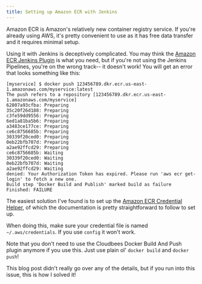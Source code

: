 ```yaml
---
title: Setting up Amazon ECR with Jenkins
---
```


Amazon ECR is Amazon's relatively new container registry service. If you're already using AWS, it's pretty convenient to use as it has free data transfer and it requires minimal setup.

Using it with Jenkins is deceptively complicated. You may think the [Amazon ECR Jenkins Plugin][amazon-ecr-plugin] is what you need, but if you're not using the Jenkins Pipelines, you're on the wrong track-- it doesn't work! You will get an error that looks something like this:

```
[myservice] $ docker push 123456789.dkr.ecr.us-east-1.amazonaws.com/myservice:latest
The push refers to a repository [123456789.dkr.ecr.us-east-1.amazonaws.com/myservice]
62807a93cfba: Preparing
35c20f26d188: Preparing
c3fe59dd9556: Preparing
6ed1a81ba5b6: Preparing
a3483ce177ce: Preparing
ce6c8756685b: Preparing
30339f20ced0: Preparing
0eb22bfb707d: Preparing
a2ae92ffcd29: Preparing
ce6c8756685b: Waiting
30339f20ced0: Waiting
0eb22bfb707d: Waiting
a2ae92ffcd29: Waiting
denied: Your Authorization Token has expired. Please run 'aws ecr get-login' to fetch a new one.
Build step 'Docker Build and Publish' marked build as failure
Finished: FAILURE
```

The easiest solution I've found is to set up the [Amazon ECR Credential Helper][amazon-ecr-credential-helper], of which the documentation is pretty straightforward to follow to set up.

When doing this, make sure your credential file is named `~/.aws/credentials`. If you use `config` it won't work.

Note that you don't need to use the Cloudbees Docker Build And Push plugin anymore if you use this. Just use plain ol' `docker build` and `docker push`!

This blog post didn't really go over any of the details, but if you run into this issue, this is how I solved it!

[amazon-ecr-plugin]: https://wiki.jenkins-ci.org/display/JENKINS/Amazon+ECR
[amazon-ecr-credential-helper]: https://github.com/awslabs/amazon-ecr-credential-helper
